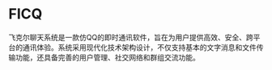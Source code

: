# FICQ
飞克尔聊天系统是一款仿QQ的即时通讯软件，旨在为用户提供高效、安全、跨平台的通讯体验。系统采用现代化技术架构设计，不仅支持基本的文字消息和文件传输功能，还具备完善的用户管理、社交网络和群组交流功能。
